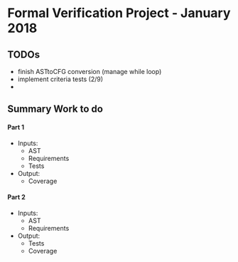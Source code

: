# Formal Verification Project - January 2018

## TODOs
- finish ASTtoCFG conversion (manage while loop)
- implement criteria tests (2/9)
-

## Summary Work to do
#### Part 1
- Inputs:
    - AST
    - Requirements
    - Tests
- Output:
    - Coverage

#### Part 2
- Inputs:
    - AST
    - Requirements
- Output:
    - Tests
    - Coverage